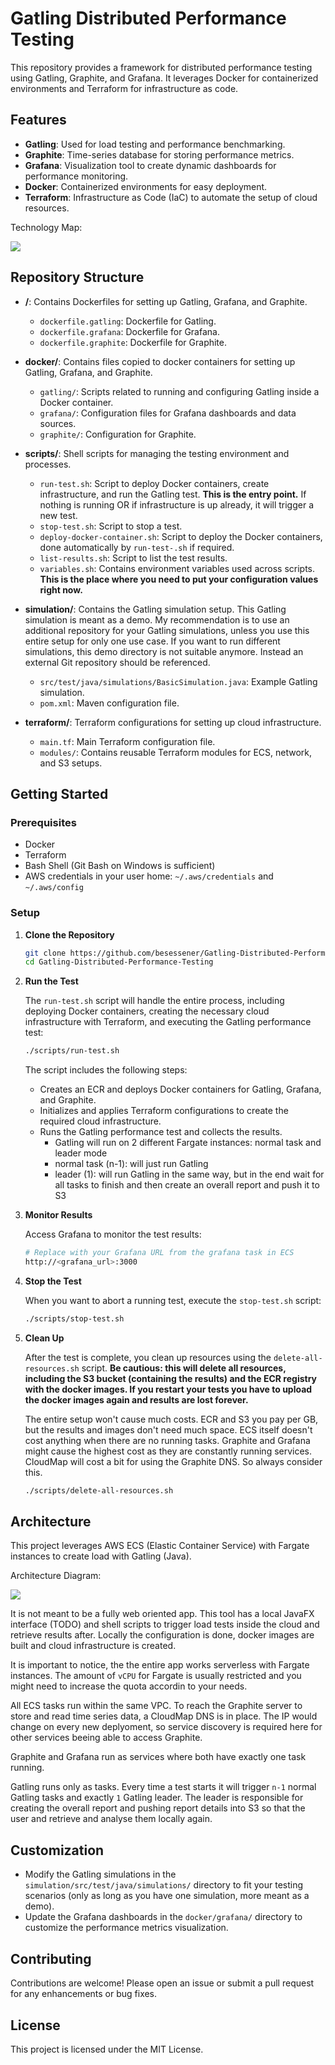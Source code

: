 # Gatling Distributed Performance Testing

This repository provides a framework for distributed performance testing using Gatling, Graphite, and Grafana. It leverages Docker for containerized environments and Terraform for infrastructure as code.

## Features

-   **Gatling**: Used for load testing and performance benchmarking.
-   **Graphite**: Time-series database for storing performance metrics.
-   **Grafana**: Visualization tool to create dynamic dashboards for performance monitoring.
-   **Docker**: Containerized environments for easy deployment.
-   **Terraform**: Infrastructure as Code (IaC) to automate the setup of cloud resources.

Technology Map:

![](docs/technology-map.drawio.png)

## Repository Structure

-   **/**: Contains Dockerfiles for setting up Gatling, Grafana, and Graphite.

    -   `dockerfile.gatling`: Dockerfile for Gatling.
    -   `dockerfile.grafana`: Dockerfile for Grafana.
    -   `dockerfile.graphite`: Dockerfile for Graphite.

-   **docker/**: Contains files copied to docker containers for setting up Gatling, Grafana, and Graphite.

    -   `gatling/`: Scripts related to running and configuring Gatling inside a Docker container.
    -   `grafana/`: Configuration files for Grafana dashboards and data sources.
    -   `graphite/`: Configuration for Graphite.

-   **scripts/**: Shell scripts for managing the testing environment and processes.

    -   `run-test.sh`: Script to deploy Docker containers, create infrastructure, and run the Gatling test. **This is the entry point.** If nothing is running OR if infrastructure is up already, it will trigger a new test.
    -   `stop-test.sh`: Script to stop a test.
    -   `deploy-docker-container.sh`: Script to deploy the Docker containers, done automatically by `run-test-.sh` if required.
    -   `list-results.sh`: Script to list the test results.
    -   `variables.sh`: Contains environment variables used across scripts. **This is the place where you need to put your configuration values right now.**

-   **simulation/**: Contains the Gatling simulation setup. This Gatling simulation is meant as a demo. My recommendation is to use an additional repository for your Gatling simulations, unless you use this entire setup for only one use case. If you want to run different simulations, this demo directory is not suitable anymore. Instead an external Git repository should be referenced.

    -   `src/test/java/simulations/BasicSimulation.java`: Example Gatling simulation.
    -   `pom.xml`: Maven configuration file.

-   **terraform/**: Terraform configurations for setting up cloud infrastructure.
    -   `main.tf`: Main Terraform configuration file.
    -   `modules/`: Contains reusable Terraform modules for ECS, network, and S3 setups.

## Getting Started

### Prerequisites

-   Docker
-   Terraform
-   Bash Shell (Git Bash on Windows is sufficient)
-   AWS credentials in your user home: `~/.aws/credentials` and `~/.aws/config`

### Setup

1. **Clone the Repository**

    ```bash
    git clone https://github.com/besessener/Gatling-Distributed-Performance-Testing.git
    cd Gatling-Distributed-Performance-Testing
    ```

2. **Run the Test**

    The `run-test.sh` script will handle the entire process, including deploying Docker containers, creating the necessary cloud infrastructure with Terraform, and executing the Gatling performance test:

    ```bash
    ./scripts/run-test.sh
    ```

    The script includes the following steps:

    - Creates an ECR and deploys Docker containers for Gatling, Grafana, and Graphite.
    - Initializes and applies Terraform configurations to create the required cloud infrastructure.
    - Runs the Gatling performance test and collects the results.
        - Gatling will run on 2 different Fargate instances: normal task and leader mode
        - normal task (n-1): will just run Gatling
        - leader (1): will run Gatling in the same way, but in the end wait for all tasks to finish and then create an overall report and push it to S3

3. **Monitor Results**

    Access Grafana to monitor the test results:

    ```bash
    # Replace with your Grafana URL from the grafana task in ECS
    http://<grafana_url>:3000
    ```

4. **Stop the Test**

    When you want to abort a running test, execute the `stop-test.sh` script:

    ```bash
    ./scripts/stop-test.sh
    ```

5. **Clean Up**

    After the test is complete, you clean up resources using the `delete-all-resources.sh` script. **Be cautious: this will delete all resources, including the S3 bucket (containing the results) and the ECR registry with the docker images. If you restart your tests you have to upload the docker images again and results are lost forever.**

    The entire setup won't cause much costs. ECR and S3 you pay per GB, but the results and images don't need much space. ECS itself doesn't cost anything when there are no running tasks. Graphite and Grafana might cause the highest cost as they are constantly running services. CloudMap will cost a bit for using the Graphite DNS. So always consider this.

    ```bash
    ./scripts/delete-all-resources.sh
    ```

## Architecture

This project leverages AWS ECS (Elastic Container Service) with Fargate instances to create load with Gatling (Java).

Architecture Diagram:

![](docs/architecture.drawio.png)

It is not meant to be a fully web oriented app. This tool has a local JavaFX interface (TODO) and shell scripts to trigger load tests inside the cloud and retrieve results after. Locally the configuration is done, docker images are built and cloud infrastructure is created.

It is important to notice, the the entire app works serverless with Fargate instances. The amount of `vCPU` for Fargate is usually restricted and you might need to increase the quota accordin to your needs.

All ECS tasks run within the same VPC. To reach the Graphite server to store and read time series data, a CloudMap DNS is in place. The IP would change on every new deplyoment, so service discovery is required here for other services beeing able to access Graphite.

Graphite and Grafana run as services where both have exactly one task running.

Gatling runs only as tasks. Every time a test starts it will trigger `n-1` normal Gatling tasks and exactly `1` Gatling leader. The leader is responsible for creating the overall report and pushing report details into S3 so that the user and retrieve and analyse them locally again.

## Customization

-   Modify the Gatling simulations in the `simulation/src/test/java/simulations/` directory to fit your testing scenarios (only as long as you have one simulation, more meant as a demo).
-   Update the Grafana dashboards in the `docker/grafana/` directory to customize the performance metrics visualization.

## Contributing

Contributions are welcome! Please open an issue or submit a pull request for any enhancements or bug fixes.

## License

This project is licensed under the MIT License.
